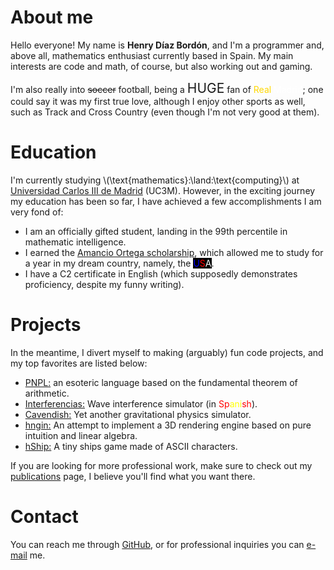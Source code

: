 # About me

Hello everyone! My name is **Henry Díaz Bordón**, and I'm a programmer and, above all, mathematics enthusiast currently based in Spain. My main interests are code and math, of course, but also working out and gaming.

I'm also really into <span style="text-decoration: line-through;">soccer</span> football, being a <span style="font-size: 150%;">HUGE</span> fan of <span style="color: gold;">Real</span> <span style="color: white;">Madrid</span>; one could say it was my first true love, although I enjoy other sports as well, such as Track and Cross Country (even though I'm not very good at them).

# Education
I'm currently studying \\(\text{mathematics}\:\land\:\text{computing}\\) at [Universidad Carlos III de Madrid](https://www.uc3m.es/bachelor-degree/mathematics-computing) (UC3M). However, in the exciting journey my education has been so far, I have achieved a few accomplishments I am very fond of:

* I am an officially gifted student, landing in the 99th percentile in mathematic intelligence.
* I earned the [Amancio Ortega scholarship](https://becas.faortega.org/), which allowed me to study for a year in my dream country, namely, the <span style="background-color: black;"><span style="color: blue;">U</span><span style="color: red;">S</span><span style="color: white;">A</span></span>. 
* I have a C2 certificate in English (which supposedly demonstrates proficiency, despite my funny writing).

# Projects
In the meantime, I divert myself to making (arguably) fun code projects, and my top favorites are listed below:

* [PNPL:](https://esolangs.org/wiki/PNPL) an esoteric language based on the fundamental theorem of arithmetic.
* [Interferencias:](https://h3nry-d1az.github.io/interferencias/) Wave interference simulator (in <span style="color: red;">Sp</span><span style="color: yellow;">ani</span><span style="color: red;">sh</span>). 
* [Cavendish:](https://github.com/h3nry-d1az/cavendish) Yet another gravitational physics simulator.
* [hngin:](https://h3nry-d1az.itch.io/hngin) An attempt to implement a 3D rendering engine based on pure intuition and linear algebra.
* [hShip:](https://h3nry-d1az.itch.io/hship) A tiny ships game made of ASCII characters.

If you are looking for more professional work, make sure to check out my [publications](publications.md) page, I believe you'll find what you want there.

# Contact
You can reach me through [GitHub](https://github.com/h3nry-d1az), or for professional inquiries you can [e-mail](mailto:henrydiazbordon@gmail.com) me.